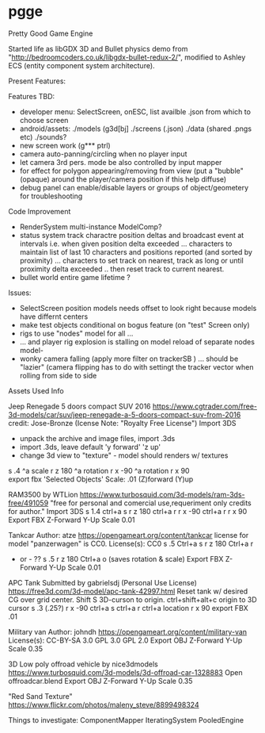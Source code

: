 # pgge

Pretty Good Game Engine

Started life as libGDX 3D and Bullet physics demo from "http://bedroomcoders.co.uk/libgdx-bullet-redux-2/", 
modified to Ashley ECS (entity component system architecture).

Present Features:


Features TBD:
- developer menu: SelectScreen, onESC, list availble .json from which to choose screen 
- android/assets: ./models (g3d[bj] ./screens (.json)  ./data (shared .pngs etc) ./sounds?
- new screen work (g*** ptrl)
- camera auto-panning/circling when no player input
- let camera 3rd pers. mode be also controlled by input mapper
- for effect for polygon appearing/removing from view (put a "bubble" (opaque) around the player/camera position if this help diffuse)
- debug panel can enable/disable layers or groups of object/geometery for troubleshooting

Code Improvement
- RenderSystem multi-instance ModelComp?
- status system track charactre position deltas and broadcast event at intervals i.e. when given position delta exceeded
  ... characters to maintain list of last 10 characters and positions reported (and sorted by proximity)
  ... characters to set track on nearest, track as long or until proximity delta exceeded .. then reset track to
         current nearest.
- bullet world entire game lifetime ?

Issues:
- SelectScreen position models  needs offset to look right because models have differnt centers
- make test objects conditional on bogus feature (on "test" Screen only)
- rigs to use "nodes" model for all ...
- ... and player rig explosion is stalling on model reload of separate nodes model- 
- wonky camera falling (apply more filter on trackerSB ) ... should be "lazier"
   (camera flipping has to do with settingt the tracker vector when rolling from side to side


Assets Used Info

Jeep Renegade 5 doors compact SUV 2016 
https://www.cgtrader.com/free-3d-models/car/suv/jeep-renegade-a-5-doors-compact-suv-from-2016
credit: Jose-Bronze (Icense Note: "Royalty Free License") 
Import 3DS
- unpack the archive and image files, import .3ds 
- import .3ds, leave default 'y forward' 'z up' 
- change 3d view to "texture" - model should renders w/ textures

s .4 ^a scale
r z 180  ^a rotation
r x -90  ^a rotation
r x 90         
export fbx 'Selected Objects' Scale: .01 (Z)forward (Y)up


RAM3500 by WTLion
https://www.turbosquid.com/3d-models/ram-3ds-free/491059
"free for personal and comercial use,requeriment only credits for author."
Import 3DS
s 1.4
ctrl+a s 
r z 180
ctrl+a r
r x -90
ctrl+a r
r x 90
Export FBX Z-Forward Y-Up Scale 0.01

Tankcar
Author: atze
https://opengameart.org/content/tankcar
license for model "panzerwagen" is CC0.
License(s): CC0
s .5 Ctrl+a s
r z 180 Ctrl+a r
- or - ??
s .5 r z 180 Ctrl+a o  (saves rotation & scale)
Export FBX Z-Forward Y-Up Scale 0.01

APC Tank
Submitted by gabrielsdj (Personal Use License)
https://free3d.com/3d-model/apc-tank-42997.html
Reset tank w/ desired CG over grid center. Shift S 3D-curson to origin.
ctrl+shift+alt+c origin to 3D cursor
s .3 (.25?)  r x -90 ctrl+a s ctrl+a r ctrl+a location
r x 90
export FBX .01


Military van
Author:  johndh
https://opengameart.org/content/military-van
License(s): CC-BY-SA 3.0 GPL 3.0 GPL 2.0
Export OBJ Z-Forward Y-Up Scale 0.35

3D Low poly offroad vehicle by nice3dmodels
https://www.turbosquid.com/3d-models/3d-offroad-car-1328883
Open offroadcar.blend
Export OBJ Z-Forward Y-Up Scale 0.35

"Red Sand Texture"
https://www.flickr.com/photos/maleny_steve/8899498324


Things to investigate:
ComponentMapper
IteratingSystem
PooledEngine

